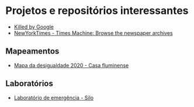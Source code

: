 # Projetos e repositórios interessantes

- [Killed by Google](https://killedbygoogle.com/)
- [NewYorkTimes - Times Machine: Browse the newspaper archives](https://timesmachine.nytimes.com/browser)

## Mapeamentos
- [Mapa da desigualdade 2020 - Casa fluminense](https://casafluminense.org.br/mapa-da-desigualdade/)

## Laboratórios
- [Laboratório de emergência - Silo](https://labdeemergencia.silo.org.br/2ed/pt/)
